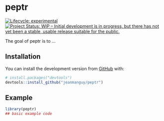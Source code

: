 
<!-- README.md is generated from README.Rmd. Please edit that file -->

# peptr

<!-- badges: start -->

[![Lifecycle:
experimental](https://img.shields.io/badge/lifecycle-experimental-orange.svg)](https://www.tidyverse.org/lifecycle/#experimental)
[![Project Status: WIP – Initial development is in progress, but there
has not yet been a stable, usable release suitable for the
public.](https://www.repostatus.org/badges/latest/wip.svg)](https://www.repostatus.org/#wip)
<!-- badges: end -->

The goal of peptr is to …

## Installation

You can install the development version from
[GitHub](https://github.com/) with:

``` r
# install.packages("devtools")
devtools::install_github("jeanmanguy/peptr")
```

## Example

<!-- This is a basic example which shows you how to solve a common problem: -->

``` r
library(peptr)
## basic example code
```
